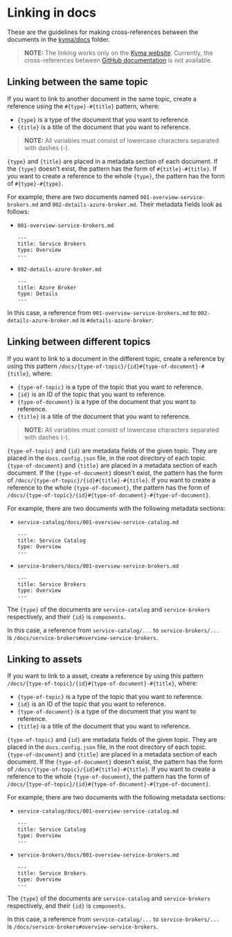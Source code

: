# Linking in docs

These are the guidelines for making cross-references between the documents in the [kyma/docs](https://github.com/kyma-project/kyma/tree/master/docs) folder.

>**NOTE:** The linking works only on the [Kyma website](https://kyma-project.io/docs). Currently, the cross-references between [GitHub documentation](ttps://github.com/kyma-project/kyma/tree/master/docs) is not available.

## Linking between the same topic

If you want to link to another document in the same topic, create a reference using the `#{type}-#{title}` pattern, where:
- `{type}` is a type of the document that you want to reference.
- `{title}` is a title of the document that you want to reference.

>**NOTE:** All variables must consist of lowercase characters separated with dashes (-).

`{type}` and `{title}` are placed in a metadata section of each document. If the `{type}` doesn't exist, the pattern has the form of `#{title}-#{title}`. If you want to create a reference to the whole `{type}`, the pattern has the form of `#{type}-#{type}`.

For example, there are two documents named `001-overview-service-brokers.md` and `002-details-azure-broker.md`. Their metadata fields look as follows:
- `001-overview-service-brokers.md`
  ```
  ---
  title: Service Brokers
  type: Overview
  ---
  ```
- `002-details-azure-broker.md`
  ```
  ---
  title: Azure Broker
  type: Details
  ---
  ```

In this case, a reference from `001-overview-service-brokers.md` to `002-details-azure-broker.md` is  `#details-azure-broker`.

## Linking between different topics

If you want to link to a document in the different topic, create a reference by using this pattern `/docs/{type-of-topic}/{id}#{type-of-document}-#{title}`, where:
- `{type-of-topic}` is a type of the topic that you want to reference.
- `{id}` is an ID of the topic that you want to reference.
- `{type-of-document}` is a type of the document that you want to reference.
- `{title}` is a title of the document that you want to reference.

>**NOTE:** All variables must consist of lowercase characters separated with dashes (-).

`{type-of-topic}` and `{id}` are metadata fields of the given topic. They are placed in the `docs.config.json` file, in the root directory of each topic. `{type-of-document}` and `{title}` are placed in a metadata section of each document. If the `{type-of-document}` doesn't exist, the pattern has the form of `/docs/{type-of-topic}/{id}#{title}-#{title}`. If you want to create a reference to the whole `{type-of-document}`, the pattern has the form of `/docs/{type-of-topic}/{id}#{type-of-document}-#{type-of-document}`.

For example, there are two documents with the following metadata sections:
- `service-catalog/docs/001-overview-service-catalog.md`
  ```
  ---
  title: Service Catalog
  type: Overview
  ---
  ```
- `service-brokers/docs/001-overview-service-brokers.md`
  ```
  ---
  title: Service Brokers
  type: Overview
  ---
  ```

The `{type}` of the documents are `service-catalog` and `service-brokers` respectively, and their `{id}` is `components`.

In this case, a reference from `service-catalog/...` to `service-brokers/...` is `/docs/service-brokers#overview-service-brokers`.

## Linking to assets

If you want to link to a asset, create a reference by using this pattern `/docs/{type-of-topic}/{id}#{type-of-document}-#{title}`, where:
- `{type-of-topic}` is a type of the topic that you want to reference.
- `{id}` is an ID of the topic that you want to reference.
- `{type-of-document}` is a type of the document that you want to reference.
- `{title}` is a title of the document that you want to reference.

`{type-of-topic}` and `{id}` are metadata fields of the given topic. They are placed in the `docs.config.json` file, in the root directory of each topic. `{type-of-document}` and `{title}` are placed in a metadata section of each document. If the `{type-of-document}` doesn't exist, the pattern has the form of `/docs/{type-of-topic}/{id}#{title}-#{title}`. If you want to create a reference to the whole `{type-of-document}`, the pattern has the form of `/docs/{type-of-topic}/{id}#{type-of-document}-#{type-of-document}`.

For example, there are two documents with the following metadata sections:
- `service-catalog/docs/001-overview-service-catalog.md`
  ```
  ---
  title: Service Catalog
  type: Overview
  ---
  ```
- `service-brokers/docs/001-overview-service-brokers.md`
  ```
  ---
  title: Service Brokers
  type: Overview
  ---
  ```

The `{type}` of the documents are `service-catalog` and `service-brokers` respectively, and their `{id}` is `components`.

In this case, a reference from `service-catalog/...` to `service-brokers/...` is `/docs/service-brokers#overview-service-brokers`.
